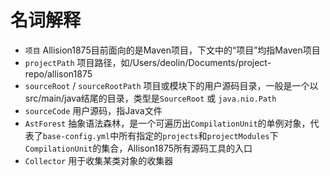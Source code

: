 # 名词解释

- `项目` Allision1875目前面向的是Maven项目，下文中的“项目”均指Maven项目
- `projectPath` 项目路径，如/Users/deolin/Documents/project-repo/allison1875
- `sourceRoot` / `sourceRootPath` 项目或模块下的用户源码目录，一般是一个以src/main/java结尾的目录，类型是`SourceRoot` 或 `java.nio.Path`
- `sourceCode` 用户源码，指Java文件
- `AstForest` 抽象语法森林，是一个可遍历出`CompilationUnit`的单例对象，代表了`base-config.yml`中所有指定的`projects`和`projectModules`下`CompilationUnit`的集合，Allison1875所有源码工具的入口
- `Collector` 用于收集某类对象的收集器